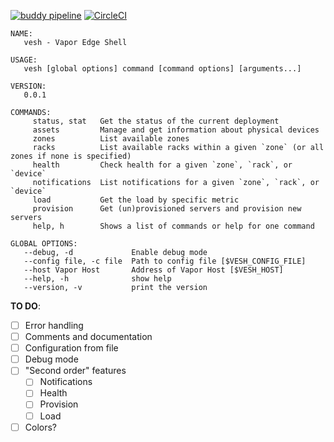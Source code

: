 [![buddy pipeline](https://app.buddy.works/timfall/vesh/pipelines/pipeline/45662/badge.svg?token=3ae6c804af4fdb5947b58ba1c544c232bf8d28f6e6d2b07321added2d1cc0bad "buddy pipeline")](https://app.buddy.works/timfall/vesh/pipelines/pipeline/45662)
[![CircleCI](https://circleci.com/gh/vapor-ware/vesh.svg?style=shield&circle-token=7e11598b349e1d280c7cd78517ababef0f837bc3)](https://circleci.com/gh/vapor-ware/vesh)

```shell
NAME:
   vesh - Vapor Edge Shell

USAGE:
   vesh [global options] command [command options] [arguments...]

VERSION:
   0.0.1

COMMANDS:
     status, stat   Get the status of the current deployment
     assets         Manage and get information about physical devices
     zones          List available zones
     racks          List available racks within a given `zone` (or all zones if none is specified)
     health         Check health for a given `zone`, `rack`, or `device`
     notifications  List notifications for a given `zone`, `rack`, or `device`
     load           Get the load by specific metric
     provision      Get (un)provisioned servers and provision new servers
     help, h        Shows a list of commands or help for one command

GLOBAL OPTIONS:
   --debug, -d             Enable debug mode
   --config file, -c file  Path to config file [$VESH_CONFIG_FILE]
   --host Vapor Host       Address of Vapor Host [$VESH_HOST]
   --help, -h              show help
   --version, -v           print the version
```

**TO DO**:
- [ ] Error handling
- [ ] Comments and documentation
- [ ] Configuration from file
- [ ] Debug mode
- [ ] "Second order" features
  - [ ] Notifications
  - [ ] Health
  - [ ] Provision
  - [ ] Load
- [ ] Colors?
